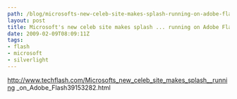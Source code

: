 ```yaml
---
path: /blog/microsofts-new-celeb-site-makes-splash-running-on-adobe-flash/
layout: post
title: Microsoft's new celeb site makes splash ... running on Adobe Flash
date: 2009-02-09T08:09:11Z
tags:
- flash
- microsoft
- silverlight
---
```


<a href="http://www.techflash.com/Microsofts_new_celeb_site_makes_splash__running_on_Adobe_Flash39153282.html" target="_blank">http://www.techflash.com/Microsofts_new_celeb_site_makes_splash__running
_on_Adobe_Flash39153282.html</a>